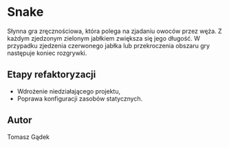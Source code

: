 # Snake

Słynna gra zręcznościowa, która polega na zjadaniu owoców przez węża. Z każdym zjedzonym
zielonym jabłkiem zwiększa się jego długość. W przypadku zjedzenia
czerwonego jabłka lub przekroczenia obszaru gry następuje koniec rozgrywki.

## Etapy refaktoryzacji

+ Wdrożenie niedziałającego projektu,
+ Poprawa konfiguracji zasobów statycznych.

## Autor

Tomasz Gądek
